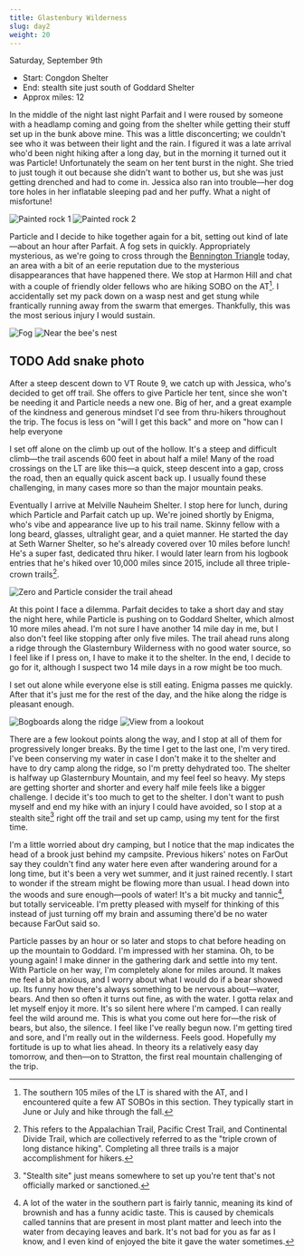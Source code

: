 ```yaml
---
title: Glastenbury Wilderness
slug: day2
weight: 20
---
```


Saturday, September 9th

- Start: Congdon Shelter
- End: stealth site just south of Goddard Shelter
- Approx miles: 12

In the middle of the night last night Parfait and I were roused by someone with a headlamp coming and going from the shelter while getting their stuff set up in the bunk above mine. This was a little disconcerting; we couldn't see who it was between their light and the rain. I figured it was a late arrival who'd been night hiking after a long day, but in the morning it turned out it was Particle! Unfortunately the seam on her tent burst in the night. She tried to just tough it out because she didn't want to bother us, but she was just getting drenched and had to come in. Jessica also ran into trouble—her dog tore holes in her inflatable sleeping pad and her puffy. What a night of misfortune!

![Painted rock 1](/assets/images/hiking/lt23/day2/painted_rock_1.jpeg)
![Painted rock 2](/assets/images/hiking/lt23/day2/painted_rock_2.jpeg)

Particle and I decide to hike together again for a bit, setting out kind of late—about an hour after Parfait. A fog sets in quickly. Appropriately mysterious, as we're going to cross through the [Bennington Triangle](https://en.wikipedia.org/wiki/Bennington_Triangle) today, an area with a bit of an eerie reputation due to the mysterious disappearances that have happened there. We stop at Harmon Hill and chat with a couple of friendly older fellows who are hiking SOBO on the AT[^1]. I accidentally set my pack down on a wasp nest and get stung while frantically running away from the swarm that emerges. Thankfully, this was the most serious injury I would sustain.

![Fog](/assets/images/hiking/lt23/day2/fog.jpeg)
![Near the bee's nest](/assets/images/hiking/lt23/day2/bees_nest.jpeg)

## TODO Add snake photo

After a steep descent down to VT Route 9, we catch up with Jessica, who's decided to get off trail. She offers to give Particle her tent, since she won't be needing it and Particle needs a new one. Big of her, and a great example of the kindness and generous mindset I'd see from thru-hikers throughout the trip. The focus is less on "will I get this back" and more on "how can I help everyone

I set off alone on the climb up out of the hollow. It's a steep and difficult climb—the trail ascends 600 feet in about half a mile! Many of the road crossings on the LT are like this—a quick, steep descent into a gap, cross the road, then an equally quick ascent back up. I usually found these challenging, in many cases more so than the major mountain peaks.

Eventually I arrive at Melville Nauheim Shelter. I stop here for lunch, during which Particle and Parfait catch up up. We're joined shortly by Enigma, who's vibe and appearance live up to his trail name. Skinny fellow with a long beard, glasses, ultralight gear, and a quiet manner. He started the day at Seth Warner Shelter, so he's already covered over 10 miles before lunch! He's a super fast, dedicated thru hiker. I would later learn from his logbook entries that he's hiked over 10,000 miles since 2015, include all three triple-crown trails[^2].

![Zero and Particle consider the trail ahead](/assets/images/hiking/lt23/day2/zero_and_particle.jpeg)

At this point I face a dilemma. Parfait decides to take a short day and stay the night here, while Particle is pushing on to Goddard Shelter, which almost 10 more miles ahead. I'm not sure I have another 14 mile day in me, but I also don't feel like stopping after only five miles. The trail ahead runs along a ridge through the Glasternbury Wilderness with no good water source, so I feel like if I press on, I have to make it to the shelter. In the end, I decide to go for it, although I suspect two 14 mile days in a row might be too much.

I set out alone while everyone else is still eating. Enigma passes me quickly. After that it's just me for the rest of the day, and the hike along the ridge is pleasant enough.

![Bogboards along the ridge](/assets/images/hiking/lt23/day2/bogboard.jpeg)
![View from a lookout](/assets/images/hiking/lt23/day2/lookout.jpeg)

There are a few lookout points along the way, and I stop at all of them for progressively longer breaks. By the time I get to the last one, I'm very tired. I've been conserving my water in case I don't make it to the shelter and have to dry camp along the ridge, so I'm pretty dehydrated too. The shelter is halfway up Glasternbury Mountain, and my feel feel so heavy. My steps are getting shorter and shorter and every half mile feels like a bigger challenge. I decide it's too much to get to the shelter. I don't want to push myself and end my hike with an injury I could have avoided, so I stop at a stealth site[^3] right off the trail and set up camp, using my tent for the first time.

I'm a little worried about dry camping, but I notice that the map indicates the head of a brook just behind my campsite. Previous hikers' notes on FarOut say they couldn't find any water here even after wandering around for a long time, but it's been a very wet summer, and it just rained recently. I start to wonder if the stream might be flowing more than usual. I head down into the woods and sure enough—pools of water! It's a bit mucky and tannic[^4], but totally serviceable. I'm pretty pleased with myself for thinking of this instead of just turning off my brain and assuming there'd be no water because FarOut said so.

Particle passes by an hour or so later and stops to chat before heading on up the mountain to Goddard. I'm impressed with her stamina. Oh, to be young again! I make dinner in the gathering dark and settle into my tent. With Particle on her way, I'm completely alone for miles around. It makes me feel a bit anxious, and I worry about what I would do if a bear showed up. Its funny how there's always something to be nervous about—water, bears. And then so often it turns out fine, as with the water. I gotta relax and let myself enjoy it more. It's so silent here where I'm camped. I can really feel the wild around me. This is what you come out here for—the risk of bears, but also, the silence. I feel like I've really begun now. I'm getting tired and sore, and I'm really out in the wilderness. Feels good. Hopefully my fortitude is up to what lies ahead. In theory its a relatively easy day tomorrow, and then—on to Stratton, the first real mountain challenging of the trip.

[^1]: The southern 105 miles of the LT is shared with the AT, and I encountered quite a few AT SOBOs in this section. They typically start in June or July and hike through the fall.
[^2]: This refers to the Appalachian Trail, Pacific Crest Trail, and Continental Divide Trail, which are collectively referred to as the "triple crown of long distance hiking". Completing all three trails is a major accomplishment for hikers.
[^3]: "Stealth site" just means somewhere to set up you're tent that's not officially marked or sanctioned.
[^4]: A lot of the water in the southern part is fairly tannic, meaning its kind of brownish and has a funny acidic taste. This is caused by chemicals called tannins that are present in most plant matter and leech into the water from decaying leaves and bark. It's not bad for you as far as I know, and I even kind of enjoyed the bite it gave the water sometimes.
